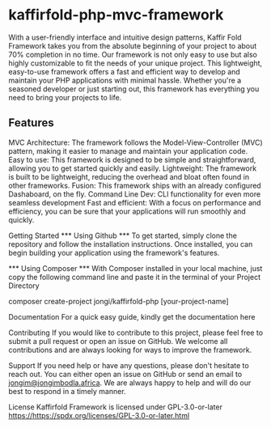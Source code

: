 # kaffirfold-php-mvc-framework
With a user-friendly interface and intuitive design patterns, Kaffir Fold Framework takes you from the absolute beginning of your project to about 70% completion in no time. Our framework is not only easy to use but also highly customizable to fit the needs of your unique project.
This lightweight, easy-to-use framework offers a fast and efficient way to develop and maintain your PHP applications with minimal hassle. Whether you're a seasoned developer or just starting out, this framework has everything you need to bring your projects to life.

## Features ##
MVC Architecture: The framework follows the Model-View-Controller (MVC) pattern, making it easier to manage and maintain your application code.
Easy to use: This framework is designed to be simple and straightforward, allowing you to get started quickly and easily.
Lightweight: The framework is built to be lightweight, reducing the overhead and bloat often found in other frameworks.
Fusion: This framework ships with an already configured Dashaboard, on the fly.
Command Line Dev: CLI functionality for even more seamless development
Fast and efficient: With a focus on performance and efficiency, you can be sure that your applications will run smoothly and quickly.

Getting Started
*** Using Github ***
To get started, simply clone the repository and follow the installation instructions. Once installed, you can begin building your application using the framework's features.

*** Using Composer ***
With Composer installed in your local machine, just copy the following command line and paste it in the terminal of your Project Directory

composer create-project jongi/kaffirfold-php [your-project-name]

Documentation
For a quick easy guide, kindly get the documentation here

Contributing
If you would like to contribute to this project, please feel free to submit a pull request or open an issue on GitHub. We welcome all contributions and are always looking for ways to improve the framework.

Support
If you need help or have any questions, please don't hesitate to reach out. You can either open an issue on GitHub or send an email to jongim@jongimbodla.africa. We are always happy to help and will do our best to respond in a timely manner.

License
Kaffirfold Framework is licensed under GPL-3.0-or-later [https://](https://spdx.org/licenses/GPL-3.0-or-later.html)https://spdx.org/licenses/GPL-3.0-or-later.html

